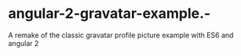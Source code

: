 # angular-2-gravatar-example.-
A remake of the classic gravatar profile picture example with ES6 and angular 2
